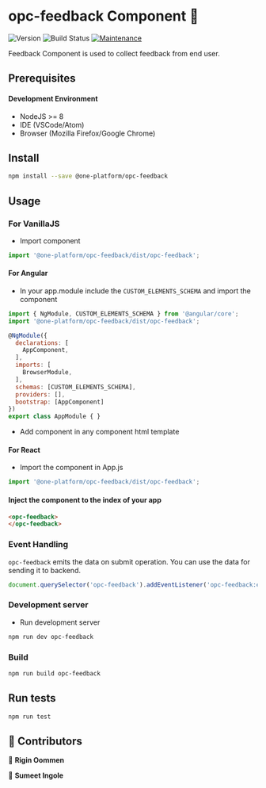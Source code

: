 # opc-feedback Component 👋

![Version](https://img.shields.io/badge/version-0.0.1-blue.svg?cacheSeconds=2592000)
![Build Status](https://travis-ci.org/dwyl/esta.svg?branch=master)
[![Maintenance](https://img.shields.io/badge/Maintained%3F-yes-green.svg)](https://github.com/1-Platform/op-components/graphs/commit-activity)

Feedback Component is used to collect feedback from end user.

## Prerequisites
#### Development Environment
* NodeJS >= 8
* IDE (VSCode/Atom)
* Browser (Mozilla Firefox/Google Chrome)

## Install

```sh
npm install --save @one-platform/opc-feedback 
```

## Usage
### For VanillaJS
- Import component
```js
import '@one-platform/opc-feedback/dist/opc-feedback';
```
#### For Angular
- In your app.module include the `CUSTOM_ELEMENTS_SCHEMA` and import the component
```js
import { NgModule, CUSTOM_ELEMENTS_SCHEMA } from '@angular/core';
import '@one-platform/opc-feedback/dist/opc-feedback';

@NgModule({
  declarations: [
    AppComponent,
  ],
  imports: [
    BrowserModule,
  ],
  schemas: [CUSTOM_ELEMENTS_SCHEMA],
  providers: [],
  bootstrap: [AppComponent]
})
export class AppModule { }
```
- Add component in any component html template

#### For React
- Import the component in App.js
```js
import '@one-platform/opc-feedback/dist/opc-feedback';
```

#### Inject the component to the index of your app

```html
<opc-feedback>
</opc-feedback>
```

### Event Handling
```opc-feedback``` emits the data on submit operation. You can use the data for sending it to backend.

```js
document.querySelector('opc-feedback').addEventListener('opc-feedback:emit', (data) => console.log(data.detail.data) );
```

### Development server

- Run development server

```sh
npm run dev opc-feedback
```

### Build

```sh
npm run build opc-feedback
```

## Run tests

```sh
npm run test
```

## 🤝 Contributors

👤 **Rigin Oommen**

👤 **Sumeet Ingole**
